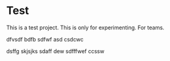 
# Test
This is a test project. This is only for experimenting.
For teams.


dfvsdf bdfb
sdfwf
asd
csdcwc

dsffg
skjsjks
sdaff
dew
sdfffwef
ccssw
